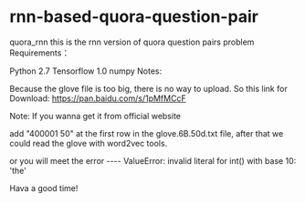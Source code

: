 # rnn-based-quora-question-pair

quora_rnn this is the rnn version of quora question pairs problem Requirements：

Python 2.7 Tensorflow 1.0 numpy Notes:

Because the glove file is too big, there is no way to upload. 
So this link for Download:
https://pan.baidu.com/s/1pMfMCcF


Note: 
If you wanna get it from official website

add
"400001 50" at the first row in the glove.6B.50d.txt file, after that we could read the glove with word2vec tools.

or you will meet the error ---- ValueError: invalid literal for int() with base 10: 'the'

Hava a good time!

